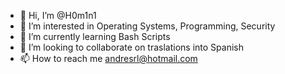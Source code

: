 - 👋 Hi, I’m @H0m1n1
- 👀 I’m interested in Operating Systems, Programming, Security
- 🌱 I’m currently learning Bash Scripts
- 💞️ I’m looking to collaborate on traslations into Spanish
- 📫 How to reach me andresrl@hotmail.com

<!---
H0m1n1/H0m1n1 is a ✨ special ✨ repository because its `README.md` (this file) appears on your GitHub profile.
You can click the Preview link to take a look at your changes.
--->

